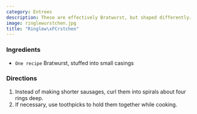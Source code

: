 ```yaml
---
category: Entrees
description: These are effectively Bratwurst, but shaped differently.
image: ringlewurstchen.jpg
title: "Ringlew\xFCrstchen"
---
```


### Ingredients

* `One recipe` Bratwurst, stuffed into small casings

### Directions

1. Instead of making shorter sausages, curl them into spirals about four rings deep. 
2. If necessary, use toothpicks to hold them together while cooking.